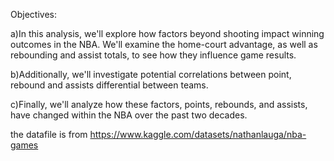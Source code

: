 Objectives:

a)In this analysis, we'll explore how factors beyond shooting impact winning outcomes in the NBA. 
We'll examine the home-court advantage, as well as rebounding and assist totals, to see how they influence game results.

b)Additionally, we'll investigate potential correlations between point, rebound and assists differential between teams.

c)Finally, we'll analyze how these factors, points, rebounds, and assists, have changed within the NBA over the past two decades.

the datafile is from https://www.kaggle.com/datasets/nathanlauga/nba-games
